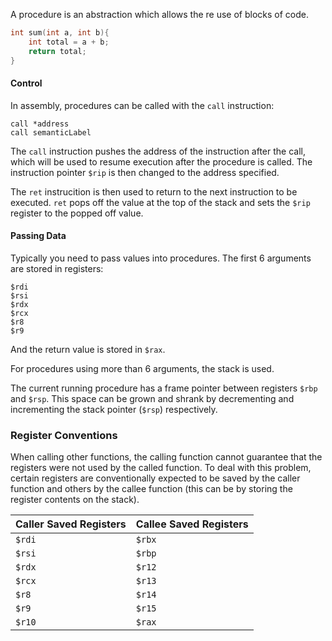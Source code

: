 A procedure is an abstraction which allows the re use of blocks of code.

```c
int sum(int a, int b){
	int total = a + b;
	return total;
}
```

#### Control

In assembly, procedures can be called with the `call` instruction:

```
call *address
call semanticLabel
```

The `call` instruction pushes the address of the instruction after the call, which will be used to resume execution after the procedure is called. The instruction pointer `$rip` is then changed to the address specified.

The `ret` instrucition is then used to return to the next instruction to be executed. `ret` pops off the value at the top of the stack and sets the `$rip` register to the popped off value.

#### Passing Data

Typically you need to pass values into procedures. The first 6 arguments are stored in registers:
```
$rdi
$rsi
$rdx
$rcx
$r8
$r9
```

And the return value is stored in `$rax`.

For procedures using more than 6 arguments, the stack is used.

The current running procedure has a frame pointer between registers `$rbp` and `$rsp`. This space can be grown and shrank by decrementing and incrementing the stack pointer (`$rsp`) respectively.

### Register Conventions

When calling other functions, the calling function cannot guarantee that the registers were not used by the called function. To deal with this problem, certain registers are conventionally expected to be saved by the caller function and others by the callee function (this can be by storing the register contents on the stack).

| Caller Saved Registers | Callee Saved Registers |
| ---------------------- | ---------------------- |
| `$rdi`                 | `$rbx`                 |
| `$rsi`                 | `$rbp`                 |
| `$rdx`                 | `$r12`                 |
| `$rcx`                 | `$r13`                 |
| `$r8`                  | `$r14`                 |
| `$r9`                  | `$r15`                 |
| `$r10`                 | `$rax`                   |



